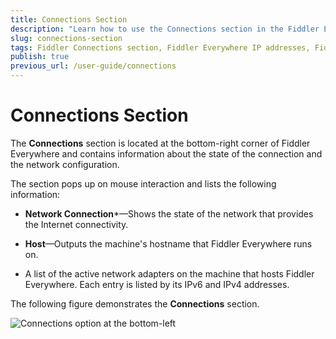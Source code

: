 ```yaml
---
title: Connections Section
description: "Learn how to use the Connections section in the Fiddler Everywhere web-debugging HTTP-proxy client."
slug: connections-section
tags: Fiddler Connections section, Fiddler Everywhere IP addresses, Fiddler Everywhere active network
publish: true
previous_url: /user-guide/connections
---
```


# Connections Section

The **Connections** section is located at the bottom-right corner of Fiddler Everywhere and contains information about the state of the connection and the network configuration.


The section pops up on mouse interaction and lists the following information:

- **Network Connection***&mdash;Shows the state of the network that provides the Internet connectivity.

- **Host**&mdash;Outputs the machine's hostname that Fiddler Everywhere runs on.

- A list of the active network adapters on the machine that hosts Fiddler Everywhere. Each entry is listed by its IPv6 and IPv4 addresses.


The following figure demonstrates the **Connections** section.

![Connections option at the bottom-left](../images/resources/connections.png)
